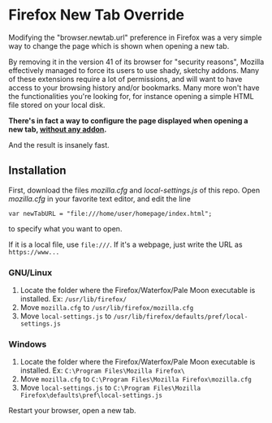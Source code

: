 # Firefox New Tab Override
Modifying the "browser.newtab.url" preference in Firefox was a very simple way to change the page which is shown when opening a new tab.

By removing it in the version 41 of its browser for "security reasons", Mozilla effectively managed to force its users to use shady, sketchy addons. Many of these extensions require a lot of permissions, and will want to have access to your browsing history and/or bookmarks. Many more won't have the functionalities you're looking for, for instance opening a simple HTML file stored on your local disk.

**There's in fact a way to configure the page displayed when opening a new tab, [without any addon](https://support.mozilla.org/en-US/questions/1210576).**

And the result is insanely fast.

## Installation

First, download the files _mozilla.cfg_ and _local-settings.js_ of this repo.
Open _mozilla.cfg_ in your favorite text editor, and edit the line
```
var newTabURL = "file:///home/user/homepage/index.html";
```
to specify what you want to open.

If it is a local file, use ```file:///```.
If it's a webpage, just write the URL as ```https://www...```

### GNU/Linux
1. Locate the folder where the Firefox/Waterfox/Pale Moon executable is installed. Ex: ```/usr/lib/firefox/```
2. Move ```mozilla.cfg``` to ```/usr/lib/firefox/mozilla.cfg```
3. Move ```local-settings.js``` to ```/usr/lib/firefox/defaults/pref/local-settings.js```

### Windows
1. Locate the folder where the Firefox/Waterfox/Pale Moon executable is installed. Ex: ```C:\Program Files\Mozilla Firefox\```
2. Move ```mozilla.cfg``` to ```C:\Program Files\Mozilla Firefox\mozilla.cfg```
3. Move ```local-settings.js``` to ```C:\Program Files\Mozilla Firefox\defaults\pref\local-settings.js```

Restart your browser, open a new tab.
